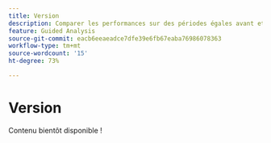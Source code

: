 ```yaml
---
title: Version
description: Comparer les performances sur des périodes égales avant et après le lancement.
feature: Guided Analysis
source-git-commit: eacb6eeaeadce7dfe39e6fb67eaba76986078363
workflow-type: tm+mt
source-wordcount: '15'
ht-degree: 73%

---
```


# Version

Contenu bientôt disponible !
